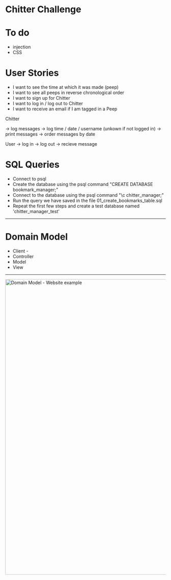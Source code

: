 # Chitter Challenge

# To do 

* injection
* CSS 

# User Stories 

* I want to see the time at which it was made (peep)
* I want to see all peeps in reverse chronological order
* I want to sign up for Chitter
* I want to log in / log out to Chitter
* I want to receive an email if I am tagged in a Peep

Chitter 

  -> log messages
  -> log time / date / username (unkown if not logged in)
  -> print messages 
  -> order messages by date 

User 
  -> log in 
  -> log out
  -> recieve message 


# SQL Queries

* Connect to psql
* Create the database using the psql command "CREATE DATABASE bookmark_manager;"
* Connect to the database using the psql command "\c chitter_manager;"
* Run the query we have saved in the file 01_create_bookmarks_table.sql
* Repeat the first few steps and create a test database named 'chitter_manager_test'

****

# Domain Model 

* Client - 
* Controller 
* Model
* View 


*** 

<img width="925" alt="Domain Model - Website example " src="https://user-images.githubusercontent.com/54316167/133464675-558c8a70-e31a-406a-b350-744b22b47b53.png">